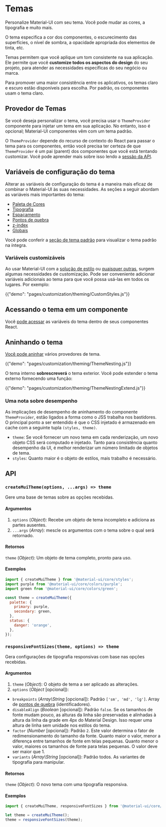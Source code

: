 # Temas

<p class="description">Personalize Material-UI com seu tema. Você pode mudar as cores, a tipografia e muito mais.</p>

O tema especifica a cor dos componentes, o escurecimento das superfícies, o nível de sombra, a opacidade apropriada dos elementos de tinta, etc.

Temas permitem que você aplique um tom consistente na sua aplicação. Ele permite que você **customize todos os aspectos do design** do seu projeto, para atender as necessidades específicas do seu negócio ou marca.

Para promover uma maior consistência entre os aplicativos, os temas claro e escuro estão disponíveis para escolha. Por padrão, os componentes usam o tema claro.

## Provedor de Temas

Se você deseja personalizar o tema, você precisa usar o ` ThemeProvider ` componente para injetar um tema em sua aplicação. No entanto, isso é opcional; Material-UI componentes vêm com um tema padrão.

O `ThemeProvider` depende do recurso de contexto do React para passar o tema para os componentes, então você precisa ter certeza de que `ThemeProvider` é um pai (parent) dos componentes que você está tentando customizar. Você pode aprender mais sobre isso lendo a [sessão da API](/styles/api/#themeprovider).

## Variáveis de configuração do tema

Alterar as variáveis de configuração do tema é a maneira mais eficaz de combinar o Material-UI às suas necessidades. As seções a seguir abordam as variáveis mais importantes do tema:

- [Paleta de Cores](/customization/palette/)
- [Tipografia](/customization/typography/)
- [Espaçamento](/customization/spacing/)
- [Pontos de quebra](/customization/breakpoints/)
- [z-index](/customization/z-index/)
- [Globais](/customization/globals/)

Você pode conferir a [seção de tema padrão](/customization/default-theme/) para visualizar o tema padrão na íntegra.

### Variáveis customizáveis

Ao usar Material-UI com a [solução de estilo](/styles/basics/) ou [quaisquer outras](/guides/interoperability/#themeprovider), surgem algumas necessidades de customização. Pode ser conveniente adicionar variáveis adicionais ao tema para que você possa usá-las em todos os lugares. Por exemplo:

{{"demo": "pages/customization/theming/CustomStyles.js"}}

## Acessando o tema em um componente

Você [pode acessar](/styles/advanced/#accessing-the-theme-in-a-component) as variáveis do tema dentro de seus componentes React.

## Aninhando o tema

[Você pode aninhar](/styles/advanced/#theme-nesting) vários provedores de tema.

{{"demo": "pages/customization/theming/ThemeNesting.js"}}

O tema interno **sobrescreverá** o tema exterior. Você pode estender o tema externo fornecendo uma função:

{{"demo": "pages/customization/theming/ThemeNestingExtend.js"}}

### Uma nota sobre desempenho

As implicações de desempenho de aninhamento do componente `ThemeProvider`, estão ligados a forma como o JSS trabalha nos bastidores. O principal ponto a ser entendido é que o CSS injetado é armazenado em cache com a seguinte tupla `(styles, theme)`.

- `theme`: Se você fornecer um novo tema em cada renderização, um novo objeto CSS será computado e injetado. Tanto para consistência quanto desempenho da UI, é melhor renderizar um número limitado de objetos de tema.
- `styles`: Quanto maior é o objeto de estilos, mais trabalho é necessário.

## API

### `createMuiTheme(options, ...args) => theme`

Gere uma base de temas sobre as opções recebidas.

#### Argumentos

1. `options` (*Object*): Recebe um objeto de tema incompleto e adiciona as partes ausentes.
2. `...args` (*Array*): mescle os argumentos com o tema sobre o qual será retornado.

#### Retornos

`theme` (*Object*): Um objeto de tema completo, pronto para uso.

#### Exemplos

```js
import { createMuiTheme } from '@material-ui/core/styles';
import purple from '@material-ui/core/colors/purple';
import green from '@material-ui/core/colors/green';

const theme = createMuiTheme({
  palette: {
    primary: purple,
    secondary: green,
  },
  status: {
    danger: 'orange',
  },
});
```

### `responsiveFontSizes(theme, options) => theme`

Gera configurações de tipografia responsivas com base nas opções recebidas.

#### Argumentos

1. `theme` (*Object*): O objeto de tema a ser aplicado as alterações.
2. `options` (*Object* [opcional]):

- `breakpoints` (*Array\String* [opcional]): Padrão `['sm', 'md', 'lg']`. Array de [pontos de quebra](/customization/breakpoints/) (identificadores).
- `disableAlign` (*Boolean* [opcional]): Padrão `false`. Se os tamanhos de fonte mudam pouco, as alturas da linha são preservadas e alinhadas à altura da linha da grade em 4px do Material Design. Isso requer uma altura de linha sem unidade nos estilos do tema.
- `factor` (*Number* [opcional]): Padrão `2`. Este valor determina o fator de redimensionamento do tamanho da fonte. Quanto maior o valor, menor a diferença entre tamanhos de fonte em telas pequenas. Quanto menor o valor, maiores os tamanhos de fonte para telas pequenas. O valor deve ser maior que 1.
- `variants` (*Array\String* [opcional]): Padrão todos. As variantes de tipografia para manipular.

#### Retornos

`theme` (*Object*): O novo tema com uma tipografia responsiva.

#### Exemplos

```js
import { createMuiTheme, responsiveFontSizes } from '@material-ui/core/styles';

let theme = createMuiTheme();
theme = responsiveFontSizes(theme);
```
